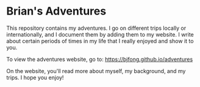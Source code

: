 # Brian's Adventures

This repository contains my adventures. I go on different trips locally or internationally, and I document them by adding them to my website. I write about certain periods of times in my life that I really enjoyed and show it to you.

To view the adventures website, go to: https://bjfong.github.io/adventures

On the website, you'll read more about myself, my background, and my trips. I hope you enjoy!